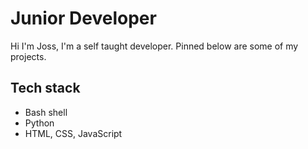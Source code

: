 # Junior Developer

Hi I'm Joss, I'm a self taught developer. Pinned below are some of my projects.

## Tech stack

* Bash shell
* Python
* HTML, CSS, JavaScript
